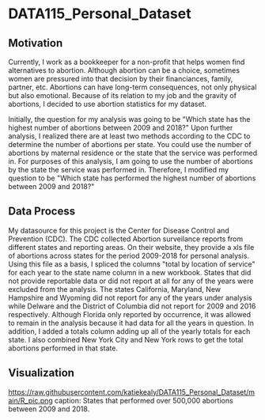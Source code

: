 # DATA115_Personal_Dataset

## Motivation

Currently, I work as a bookkeeper for a non-profit that helps women find alternatives to abortion. Although abortion can be a choice, sometimes women are pressured into that decision by their financiances, family, partner, etc. Abortions can have long-term consequences, not only physical but also emotional. Because of its relation to my job and the gravity of abortions, I decided to use abortion statistics for my dataset. 

Initially, the question for my analysis was going to be "Which state has the highest number of abortions between 2009 and 2018?" Upon further analysis, I realized there are at least two methods according to the CDC to determine the number of abortions per state. You could use the number of abortions by maternal residence or the state that the service was performed in. For purposes of this analysis, I am going to use the number of abortions by the state the service was performed in. Therefore, I modified my question to be "Which state has performed the highest number of abortions between 2009 and 2018?"

## Data Process

My datasource for this project is the Center for Disease Control and Prevention (CDC). The CDC collected Abortion surveilance reports from different states and reporting areas. On their website, they provide a xls file of abortions across states for the period 2009-2018 for personal analysis. Using this file as a basis, I spliced the columns "total by location of service" for each year to the state name column in a new workbook. States that did not provide reportable data or did not report at all for any of the years were excluded from the analysis. The states California, Maryland, New Hampshire and Wyoming did not report for any of the years under analysis while Delware and the District of Columbia did not report for 2009 and 2016 respectively. Although Florida only reported by occurrence, it was allowed to remain in the analysis because it had data for all the years in question. In addition, I added a totals column adding up all of the yearly totals for each state. I also combined New York City and New York rows to get the total abortions performed in that state. 

## Visualization

https://raw.githubusercontent.com/katiekealy/DATA115_Personal_Dataset/main/R_pic.png
caption: States that performed over 500,000 abortions between 2009 and 2018. 
